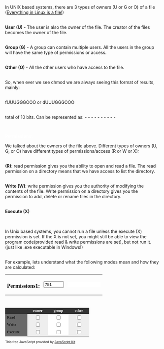 <html>
 <head>
  <script type="text/javascript">
<!--

/*
Jeroen's Chmod Calculator- By Jeroen Vermeulen of Alphamega Hosting <jeroen@alphamegahosting.com> 
Visit http://www.javascriptkit.com for this script and more
This notice must stay intact
*/
 
function octalchange() 
{
	var val = document.chmod.t_total.value;
	var ownerbin = parseInt(val.charAt(0)).toString(2);
	while (ownerbin.length<3) { ownerbin="0"+ownerbin; };
	var groupbin = parseInt(val.charAt(1)).toString(2);
	while (groupbin.length<3) { groupbin="0"+groupbin; };
	var otherbin = parseInt(val.charAt(2)).toString(2);
	while (otherbin.length<3) { otherbin="0"+otherbin; };
	document.chmod.owner4.checked = parseInt(ownerbin.charAt(0)); 
	document.chmod.owner2.checked = parseInt(ownerbin.charAt(1));
	document.chmod.owner1.checked = parseInt(ownerbin.charAt(2));
	document.chmod.group4.checked = parseInt(groupbin.charAt(0)); 
	document.chmod.group2.checked = parseInt(groupbin.charAt(1));
	document.chmod.group1.checked = parseInt(groupbin.charAt(2));
	document.chmod.other4.checked = parseInt(otherbin.charAt(0)); 
	document.chmod.other2.checked = parseInt(otherbin.charAt(1));
	document.chmod.other1.checked = parseInt(otherbin.charAt(2));
	calc_chmod(1);
};

function calc_chmod(nototals)
{
  var users = new Array("owner", "group", "other");
  var totals = new Array("","","");
  var syms = new Array("","","");

	for (var i=0; i<users.length; i++)
	{
	  var user=users[i];
		var field4 = user + "4";
		var field2 = user + "2";
		var field1 = user + "1";
		//var total = "t_" + user;
		var symbolic = "sym_" + user;
		var number = 0;
		var sym_string = "";
	
		if (document.chmod[field4].checked == true) { number += 4; }
		if (document.chmod[field2].checked == true) { number += 2; }
		if (document.chmod[field1].checked == true) { number += 1; }
	
		if (document.chmod[field4].checked == true) {
			sym_string += "r";
		} else {
			sym_string += "-";
		}
		if (document.chmod[field2].checked == true) {
			sym_string += "w";
		} else {
			sym_string += "-";
		}
		if (document.chmod[field1].checked == true) {
			sym_string += "x";
		} else {
			sym_string += "-";
		}
	
		//if (number == 0) { number = ""; }
	  //document.chmod[total].value = 
		totals[i] = totals[i]+number;
		syms[i] =  syms[i]+sym_string;
	
  };
	if (!nototals) document.chmod.t_total.value = totals[0] + totals[1] + totals[2];
	document.chmod.sym_total.value = "-" + syms[0] + syms[1] + syms[2];
}
window.onload=octalchange
//-->
</script>
 </head>
 
  
  
  In UNIX based systems, there are 3 types of owners (U or G or O) of a file (<a href="https://en.wikipedia.org/wiki/Everything_is_a_file">Everything in Linux is a file!</a>)


<br><b>User (U)</b> - The user is also the owner of the file. The creator of the files becomes the owner of the file.


<br><b>Group (G)</b> - A group can contain multiple users. All the users in the group will have the same type of permissions or access.


<br><b>Other (O)</b> - All the other users who have access to the file.  


<br>So, when ever we see chmod we are always seeing this format of results, mainly:

<br>fUUUGGGOOO or dUUUGGGOOO 

<br>total of 10 bits. Can be represented as: - - - - - - - - - -

<br>
 <p><b><font color="white">Permissions:</font></b></p>

We talked about the owners of the file above. Different types of owners (U, G, or O) have different types of permissions/access (R or W or X):

<br><b>(R)</b>: read permission gives you the ability to open and read a file. The read permission on a directory means that we have access to list the directory.

<br><b>Write (W)</b>: write permission gives you the authority of modifying the contents of the file. Write permission on a directory gives you the permission to add, delete or rename files in the directory. 

<br><b>Execute (X)</b>

 <br><br>In Unix based systems, you cannot run a file unless the execute (X) permission is set. If the X is not set, you might still be able to view the program code(provided read & write permissions are set), but not run it. (just like .exe executable in Windows!)

<br>For example, lets understand what the following modes mean and how they are calculated:


<form name="chmod">
<TABLE BORDER="0" CELLSPACING="0" CELLPADDING="0" style="font:normal 12px Verdana">
<TR ALIGN="LEFT" VALIGN="MIDDLE">
	<b><TD><h2>Permissions1: </h2></b></TD>
<TD><input type="text" name="t_total" value="751" size="5" onKeyUp="octalchange()"></TD>
<TD><input type="text" name="sym_total" value="" size="12" READONLY="1" STYLE='border: 0px none; font-family: "Courier New", Courier, mono;'></TD>
</TR>
</TABLE>
<BR>
<table cellpadding="2" cellspacing="0" border="0" style="font:normal 12px Verdana">
<tr bgcolor="#333333">
<td WIDTH="60" align="left"></td>
<td WIDTH="55" align="center" style="color:white"><b>owner
</b></td>
<td WIDTH="55" align="center" style="color:white"><b>group
</b></td>
<td WIDTH="55" align="center" style="color:white"><b>other
</b></td>
</tr>
<tr bgcolor="#dddddd">
	<td WIDTH="60" align="left" nowrap BGCOLOR="#696969"><b>Read</b></td>
<td WIDTH="55" align="center" bgcolor="#EEEEEE">
<input type="checkbox" name="owner4" value="4" onclick="calc_chmod()">
</td>
<td WIDTH="55" align="center" bgcolor="#ffffff"><input type="checkbox" name="group4" value="4" onclick="calc_chmod()">
</td>
<td WIDTH="55" align="center" bgcolor="#EEEEEE">
<input type="checkbox" name="other4" value="4" onclick="calc_chmod()">
</td>
</tr>
<tr bgcolor="#dddddd">		
	<td WIDTH="60" align="left" nowrap BGCOLOR="#696969"><b>Write</b></td>
<td WIDTH="55" align="center" bgcolor="#EEEEEE">
<input type="checkbox" name="owner2" value="2" onclick="calc_chmod()"></td>
<td WIDTH="55" align="center" bgcolor="#ffffff"><input type="checkbox" name="group2" value="2" onclick="calc_chmod()">
</td>
<td WIDTH="55" align="center" bgcolor="#EEEEEE">
<input type="checkbox" name="other2" value="2" onclick="calc_chmod()">
</td>
</tr>
<tr bgcolor="#dddddd">		
	<td WIDTH="60" align="left" nowrap BGCOLOR="#696969"><b>Execute</b></td>
<td WIDTH="55" align="center" bgcolor="#EEEEEE">
<input type="checkbox" name="owner1" value="1" onclick="calc_chmod()">
</td>
<td WIDTH="55" align="center" bgcolor="#ffffff"><input type="checkbox" name="group1" value="1" onclick="calc_chmod()">
</td>
<td WIDTH="55" align="center" bgcolor="#EEEEEE">
<input type="checkbox" name="other1" value="1" onclick="calc_chmod()">
</td>
</tr>
</table>
<span style="font:normal 11px Arial">This free JavaScript provided by <a href="http://www.javascriptkit.com">JavaScript Kit</a></span>

